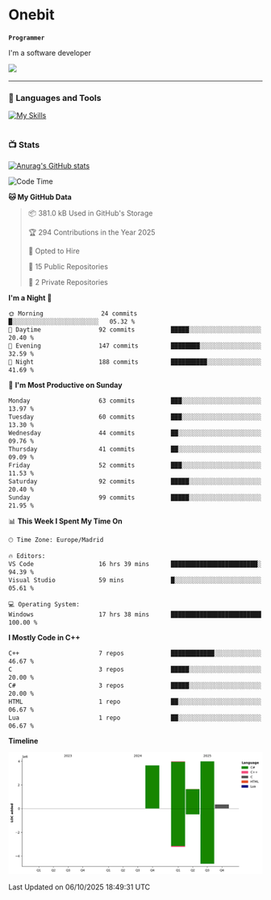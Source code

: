 # Onebit

**`Programmer`**

I'm a software developer

   ![](https://komarev.com/ghpvc/?username=onebit5&color=blueviolet)

---

### 🧰 Languages and Tools

[![My Skills](https://skillicons.dev/icons?i=cpp,c,cs,java,lua,unity,git,linux,github,discord,vscode,visualstudio)](https://skillicons.dev)
<br />

#

### 📺 Stats
[![Anurag's GitHub stats](https://github-readme-stats.vercel.app/api?username=onebit5&show_icons=true&theme=radical)](https://github.com/anuraghazra/github-readme-stats)                
<!--START_SECTION:waka-->
![Code Time](http://img.shields.io/badge/Code%20Time-475%20hrs%2059%20mins-blue)

**🐱 My GitHub Data** 

> 📦 381.0 kB Used in GitHub's Storage 
 > 
> 🏆 294 Contributions in the Year 2025
 > 
> 💼 Opted to Hire
 > 
> 📜 15 Public Repositories 
 > 
> 🔑 2 Private Repositories 
 > 
**I'm a Night 🦉** 

```text
🌞 Morning                24 commits          █░░░░░░░░░░░░░░░░░░░░░░░░   05.32 % 
🌆 Daytime                92 commits          █████░░░░░░░░░░░░░░░░░░░░   20.40 % 
🌃 Evening                147 commits         ████████░░░░░░░░░░░░░░░░░   32.59 % 
🌙 Night                  188 commits         ██████████░░░░░░░░░░░░░░░   41.69 % 
```
📅 **I'm Most Productive on Sunday** 

```text
Monday                   63 commits          ███░░░░░░░░░░░░░░░░░░░░░░   13.97 % 
Tuesday                  60 commits          ███░░░░░░░░░░░░░░░░░░░░░░   13.30 % 
Wednesday                44 commits          ██░░░░░░░░░░░░░░░░░░░░░░░   09.76 % 
Thursday                 41 commits          ██░░░░░░░░░░░░░░░░░░░░░░░   09.09 % 
Friday                   52 commits          ███░░░░░░░░░░░░░░░░░░░░░░   11.53 % 
Saturday                 92 commits          █████░░░░░░░░░░░░░░░░░░░░   20.40 % 
Sunday                   99 commits          █████░░░░░░░░░░░░░░░░░░░░   21.95 % 
```


📊 **This Week I Spent My Time On** 

```text
🕑︎ Time Zone: Europe/Madrid

🔥 Editors: 
VS Code                  16 hrs 39 mins      ████████████████████████░   94.39 % 
Visual Studio            59 mins             █░░░░░░░░░░░░░░░░░░░░░░░░   05.61 % 

💻 Operating System: 
Windows                  17 hrs 38 mins      █████████████████████████   100.00 % 
```

**I Mostly Code in C++** 

```text
C++                      7 repos             ████████████░░░░░░░░░░░░░   46.67 % 
C                        3 repos             █████░░░░░░░░░░░░░░░░░░░░   20.00 % 
C#                       3 repos             █████░░░░░░░░░░░░░░░░░░░░   20.00 % 
HTML                     1 repo              ██░░░░░░░░░░░░░░░░░░░░░░░   06.67 % 
Lua                      1 repo              ██░░░░░░░░░░░░░░░░░░░░░░░   06.67 % 
```



**Timeline**

![Lines of Code chart](https://raw.githubusercontent.com/Onebit5/Onebit5/main/assets/bar_graph.png)


 Last Updated on 06/10/2025 18:49:31 UTC
<!--END_SECTION:waka-->
